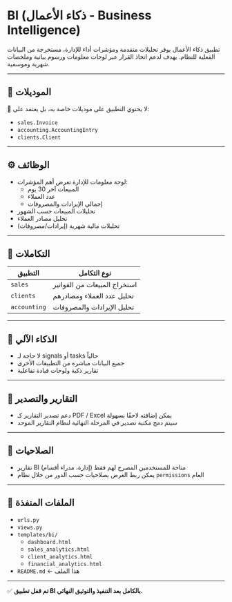 # BI (ذكاء الأعمال - Business Intelligence)

تطبيق ذكاء الأعمال يوفر تحليلات متقدمة ومؤشرات أداء للإدارة، مستخرجة من البيانات الفعلية للنظام. يهدف لدعم اتخاذ القرار عبر لوحات معلومات ورسوم بيانية وملخصات شهرية وموسمية.

---

## 🧩 الموديلات

📌 لا يحتوي التطبيق على موديلات خاصة به، بل يعتمد على:
- `sales.Invoice`
- `accounting.AccountingEntry`
- `clients.Client`

---

## ⚙️ الوظائف

- لوحة معلومات للإدارة تعرض أهم المؤشرات:
  - المبيعات آخر 30 يوم
  - عدد العملاء
  - إجمالي الإيرادات والمصروفات
- تحليلات المبيعات حسب الشهور
- تحليل مصادر العملاء
- تحليلات مالية شهرية (إيرادات/مصروفات)

---

## 🔄 التكاملات

| التطبيق        | نوع التكامل                      |
|----------------|----------------------------------|
| `sales`        | استخراج المبيعات من الفواتير     |
| `clients`      | تحليل عدد العملاء ومصادرهم       |
| `accounting`   | تحليل الإيرادات والمصروفات       |

---

## 🧠 الذكاء الآلي

- لا حاجة لـ signals أو tasks حالياً
- جميع البيانات مباشرة من التطبيقات الأخرى
- تقارير ذكية ولوحات قيادة تفاعلية

---

## 🧾 التقارير والتصدير

- دعم تصدير التقارير كـ PDF / Excel يمكن إضافته لاحقًا بسهولة
- سيتم دمج مكتبة تصدير في المرحلة النهائية لنظام التقارير الموحد

---

## 🔐 الصلاحيات

- تقارير BI متاحة للمستخدمين المصرح لهم فقط (إدارة، مدراء أقسام)
- يمكن ربط العرض بصلاحيات حسب الدور من خلال نظام `permissions` العام

---

## 📂 الملفات المنفذة

- `urls.py`
- `views.py`
- `templates/bi/`
  - `dashboard.html`
  - `sales_analytics.html`
  - `client_analytics.html`
  - `financial_analytics.html`
- `README.md` ← هذا الملف

---

✅ **تم قفل تطبيق BI بالكامل بعد التنفيذ والتوثيق النهائي.**
